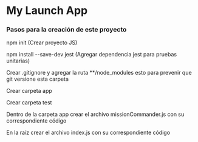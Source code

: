 # My Launch App

### Pasos para la creación de este proyecto

npm init (Crear proyecto JS)

npm install --save-dev jest (Agregar dependencia jest para pruebas unitarias)

Crear .gitignore y agregar la ruta **/node_modules esto para prevenir que git versione esta carpeta

Crear carpeta app

Crear carpeta test

Dentro de la carpeta app crear el archivo missionCommander.js con su correspondiente código

En la raíz crear el archivo index.js con su correspondiente código
